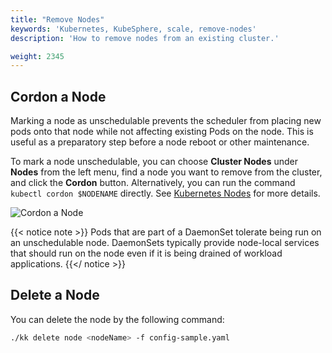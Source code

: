 ```yaml
---
title: "Remove Nodes"
keywords: 'Kubernetes, KubeSphere, scale, remove-nodes'
description: 'How to remove nodes from an existing cluster.'

weight: 2345
---
```


## Cordon a Node

Marking a node as unschedulable prevents the scheduler from placing new pods onto that node while not affecting existing Pods on the node. This is useful as a preparatory step before a node reboot or other maintenance.

To mark a node unschedulable, you can choose **Cluster Nodes** under **Nodes** from the left menu, find a node you want to remove from the cluster, and click the **Cordon** button. Alternatively, you can run the command `kubectl cordon $NODENAME` directly. See [Kubernetes Nodes](https://kubernetes.io/docs/concepts/architecture/nodes/) for more details.

![Cordon a Node](https://ap3.qingstor.com/kubesphere-website/docs/20200828232951.png)

{{< notice note >}}
Pods that are part of a DaemonSet tolerate being run on an unschedulable node. DaemonSets typically provide node-local services that should run on the node even if it is being drained of workload applications.
{{</ notice >}}

## Delete a Node

You can delete the node by the following command:

```bash
./kk delete node <nodeName> -f config-sample.yaml
```
